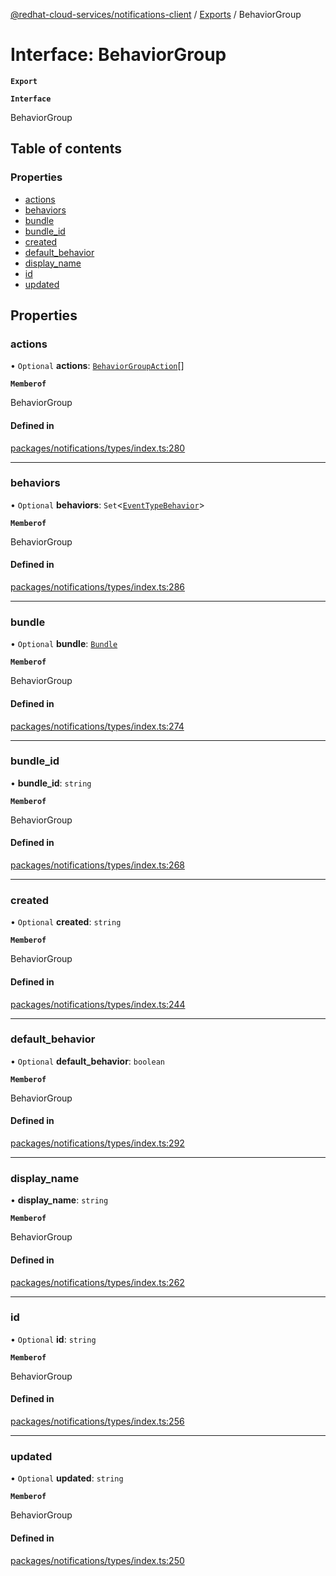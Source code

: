 [@redhat-cloud-services/notifications-client](../README.md) / [Exports](../modules.md) / BehaviorGroup

# Interface: BehaviorGroup

**`Export`**

**`Interface`**

BehaviorGroup

## Table of contents

### Properties

- [actions](BehaviorGroup.md#actions)
- [behaviors](BehaviorGroup.md#behaviors)
- [bundle](BehaviorGroup.md#bundle)
- [bundle\_id](BehaviorGroup.md#bundle_id)
- [created](BehaviorGroup.md#created)
- [default\_behavior](BehaviorGroup.md#default_behavior)
- [display\_name](BehaviorGroup.md#display_name)
- [id](BehaviorGroup.md#id)
- [updated](BehaviorGroup.md#updated)

## Properties

### actions

• `Optional` **actions**: [`BehaviorGroupAction`](BehaviorGroupAction.md)[]

**`Memberof`**

BehaviorGroup

#### Defined in

[packages/notifications/types/index.ts:280](https://github.com/RedHatInsights/javascript-clients/blob/master/packages/notifications/types/index.ts#L280)

___

### behaviors

• `Optional` **behaviors**: `Set`<[`EventTypeBehavior`](EventTypeBehavior.md)\>

**`Memberof`**

BehaviorGroup

#### Defined in

[packages/notifications/types/index.ts:286](https://github.com/RedHatInsights/javascript-clients/blob/master/packages/notifications/types/index.ts#L286)

___

### bundle

• `Optional` **bundle**: [`Bundle`](Bundle.md)

**`Memberof`**

BehaviorGroup

#### Defined in

[packages/notifications/types/index.ts:274](https://github.com/RedHatInsights/javascript-clients/blob/master/packages/notifications/types/index.ts#L274)

___

### bundle\_id

• **bundle\_id**: `string`

**`Memberof`**

BehaviorGroup

#### Defined in

[packages/notifications/types/index.ts:268](https://github.com/RedHatInsights/javascript-clients/blob/master/packages/notifications/types/index.ts#L268)

___

### created

• `Optional` **created**: `string`

**`Memberof`**

BehaviorGroup

#### Defined in

[packages/notifications/types/index.ts:244](https://github.com/RedHatInsights/javascript-clients/blob/master/packages/notifications/types/index.ts#L244)

___

### default\_behavior

• `Optional` **default\_behavior**: `boolean`

**`Memberof`**

BehaviorGroup

#### Defined in

[packages/notifications/types/index.ts:292](https://github.com/RedHatInsights/javascript-clients/blob/master/packages/notifications/types/index.ts#L292)

___

### display\_name

• **display\_name**: `string`

**`Memberof`**

BehaviorGroup

#### Defined in

[packages/notifications/types/index.ts:262](https://github.com/RedHatInsights/javascript-clients/blob/master/packages/notifications/types/index.ts#L262)

___

### id

• `Optional` **id**: `string`

**`Memberof`**

BehaviorGroup

#### Defined in

[packages/notifications/types/index.ts:256](https://github.com/RedHatInsights/javascript-clients/blob/master/packages/notifications/types/index.ts#L256)

___

### updated

• `Optional` **updated**: `string`

**`Memberof`**

BehaviorGroup

#### Defined in

[packages/notifications/types/index.ts:250](https://github.com/RedHatInsights/javascript-clients/blob/master/packages/notifications/types/index.ts#L250)
